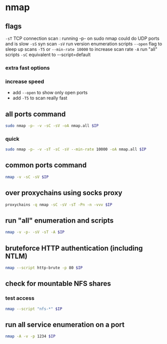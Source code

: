 # nmap

## flags
`-sT` TCP connection scan : running -p- on sudo nmap could do UDP ports and is slow
`-sS` syn scan
`-sV` run version enumeration scripts
`--open` flag to sleep up scans
`-T5` or `--min-rate 10000` to increase scan rate
`-A` run "all" scripts
`-sC` equivalent to --script=default

### extra fast options
### increase speed
- add `--open` to show only open ports
- add `-T5` to scan really fast


## all ports command
```bash
sudo nmap -p- -v -sC -sV -oA nmap.all $IP
```

### quick
```bash
sudo nmap -p- -v -sT -sC -sV --min-rate 10000 -oA nmap.all $IP
```

## common ports command
```bash
nmap -v -sC -sV $IP
```

## over proxychains using socks proxy
```bash
proxychains -q nmap -sC -sV -sT -Pn -n -vvv $IP
```

## run "all" enumeration and scripts
```bash
nmap -v -p- -sV -sT -A $IP
```

## bruteforce HTTP authentication (including NTLM)
```bash
nmap --script http-brute -p 80 $IP
```

## check for mountable NFS shares
### test access
```bash
nmap --script "nfs-*" $IP
```

## run all service enumeration on a port
```bash
nmap -A -v -p 1234 $IP
```
